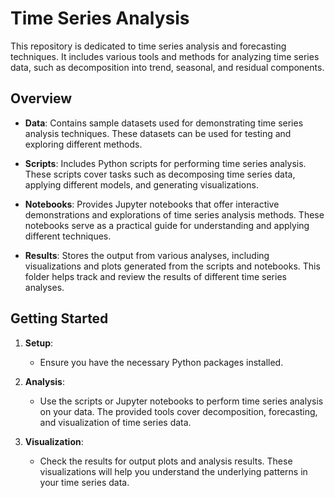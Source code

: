 # Time Series Analysis

This repository is dedicated to time series analysis and forecasting techniques. It includes various tools and methods for analyzing time series data, such as decomposition into trend, seasonal, and residual components.

## Overview

- **Data**: Contains sample datasets used for demonstrating time series analysis techniques. These datasets can be used for testing and exploring different methods.

- **Scripts**: Includes Python scripts for performing time series analysis. These scripts cover tasks such as decomposing time series data, applying different models, and generating visualizations.

- **Notebooks**: Provides Jupyter notebooks that offer interactive demonstrations and explorations of time series analysis methods. These notebooks serve as a practical guide for understanding and applying different techniques.

- **Results**: Stores the output from various analyses, including visualizations and plots generated from the scripts and notebooks. This folder helps track and review the results of different time series analyses.

## Getting Started

1. **Setup**:
   - Ensure you have the necessary Python packages installed.
    
2. **Analysis**:
   - Use the scripts or Jupyter notebooks to perform time series analysis on your data. The provided tools cover decomposition, forecasting, and visualization of time series data.

3. **Visualization**:
   - Check the results for output plots and analysis results. These visualizations will help you understand the underlying patterns in your time series data.
